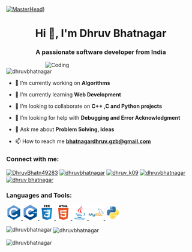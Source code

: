[![MasterHead](https://1.bp.blogspot.com/-7A4WynwLsMw/XbBpCXG8fHI/AAAAAAAAMt4/u0a1bplskYgrwGb11hSu2SDjj_Mig8SXJQCLcBGAsYHQ/s1600/2000_600px.gif)](https://dhruvbhatnagar.io))
<h1 align="center">Hi 👋, I'm Dhruv Bhatnagar</h1>
<h3 align="center">A passionate software developer from India</h3>
<img align="right" alt="Coding" width="400" src="https://cdn.dribbble.com/users/926537/screenshots/4502924/python-2.gif">

<p align="left"> <img src="https://komarev.com/ghpvc/?username=dhruvbhatnagar&label=Profile%20views&color=0e75b6&style=flat" alt="dhruvbhatnagar" /> </p>

- 🔭 I’m currently working on **Algorithms**

- 🌱 I’m currently learning **Web Development**

- 👯 I’m looking to collaborate on **C++ ,C and Python projects**

- 🤝 I’m looking for help with **Debugging and Error Acknowledgment**

- 💬 Ask me about **Problem Solving, Ideas**

- 📫 How to reach me **bhatnagardhruv.gzb@gmail.com**

<h3 align="left">Connect with me:</h3>
<p align="left">
<a href="https://twitter.com/DhruvBhatn49283" target="blank"><img align="center" src="https://raw.githubusercontent.com/rahuldkjain/github-profile-readme-generator/master/src/images/icons/Social/twitter.svg" alt="DhruvBhatn49283" height="30" width="40" /></a>
<a href="https://www.linkedin.com/in/dhruv-bhatnagar-59434b29a/" target="blank"><img align="center" src="https://raw.githubusercontent.com/rahuldkjain/github-profile-readme-generator/master/src/images/icons/Social/linked-in-alt.svg" alt="dhruvbhatnagar" height="30" width="40" /></a>
<a href="https://www.codechef.com/users/dhruv_k09" target="blank"><img align="center" src="https://cdn.jsdelivr.net/npm/simple-icons@3.1.0/icons/codechef.svg" alt="dhruv_k09" height="30" width="40" /></a>
<a href="https://www.hackerrank.com/bhatnagardhruv_1?hr_r=1" target="blank"><img align="center" src="https://raw.githubusercontent.com/rahuldkjain/github-profile-readme-generator/master/src/images/icons/Social/hackerrank.svg" alt="dhruvbhatnagar" height="30" width="40" /></a>
<a href="https://www.hackerearth.com/@bhatnagardhruv.gzb" target="blank"><img align="center" src="https://raw.githubusercontent.com/rahuldkjain/github-profile-readme-generator/master/src/images/icons/Social/hackerearth.svg" alt="dhruv bhatnagar" height="30" width="40" /></a>
</p>

<h3 align="left">Languages and Tools:</h3>
<p align="left"> <a href="https://www.cprogramming.com/" target="_blank" rel="noreferrer"> <img src="https://raw.githubusercontent.com/devicons/devicon/master/icons/c/c-original.svg" alt="c" width="40" height="40"/> </a> <a href="https://www.w3schools.com/cpp/" target="_blank" rel="noreferrer"> <img src="https://raw.githubusercontent.com/devicons/devicon/master/icons/cplusplus/cplusplus-original.svg" alt="cplusplus" width="40" height="40"/> </a> <a href="https://www.w3schools.com/css/" target="_blank" rel="noreferrer"> <img src="https://raw.githubusercontent.com/devicons/devicon/master/icons/css3/css3-original-wordmark.svg" alt="css3" width="40" height="40"/> </a> <a href="https://www.w3.org/html/" target="_blank" rel="noreferrer"> <img src="https://raw.githubusercontent.com/devicons/devicon/master/icons/html5/html5-original-wordmark.svg" alt="html5" width="40" height="40"/> </a> <a href="https://www.java.com" target="_blank" rel="noreferrer"> <img src="https://raw.githubusercontent.com/devicons/devicon/master/icons/java/java-original.svg" alt="java" width="40" height="40"/> </a> <a href="https://www.mysql.com/" target="_blank" rel="noreferrer"> <img src="https://raw.githubusercontent.com/devicons/devicon/master/icons/mysql/mysql-original-wordmark.svg" alt="mysql" width="40" height="40"/> </a> <a href="https://www.python.org" target="_blank" rel="noreferrer"> <img src="https://raw.githubusercontent.com/devicons/devicon/master/icons/python/python-original.svg" alt="python" width="40" height="40"/> </a> </p>

<p><img align="left" src="https://github-readme-stats.vercel.app/api/top-langs?username=dhruvbhatnagar&show_icons=true&locale=en&layout=compact" alt="dhruvbhatnagar" /></p>

<p>&nbsp;<img align="center" src="https://github-readme-stats.vercel.app/api?username=dhruvbhatnagar&show_icons=true&locale=en" alt="dhruvbhatnagar" /></p>

<p><img align="center" src="https://github-readme-streak-stats.herokuapp.com/?user=dhruvbhatnagar&" alt="dhruvbhatnagar" /></p>
